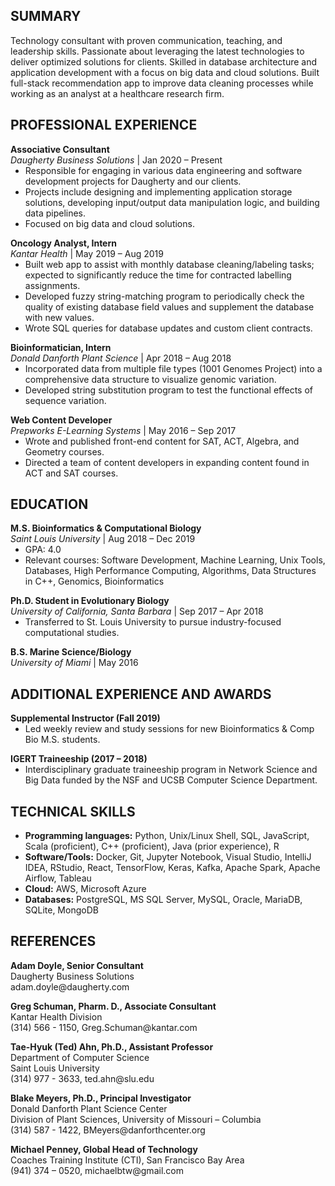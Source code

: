 <html>
  
<p><h2>SUMMARY</h2></p>

<p>Technology consultant with proven communication, teaching, and leadership skills. Passionate about leveraging the latest technologies to deliver optimized solutions for clients. Skilled in database architecture and application development with a focus on big data and cloud solutions. Built full-stack recommendation app to improve data cleaning processes while working as an analyst at a healthcare research firm. 
</p>

<p><h2>PROFESSIONAL EXPERIENCE</h2></p>

<p style ="margin-bottom:0;"><b>Associative Consultant</b><br>
  <em>Daugherty Business Solutions</em> | Jan 2020 – Present</p>
<ul style="list-style-type:disc;margin-top:0;">
  <li>Responsible for engaging in various data engineering and software development projects for Daugherty and our clients.</li>
  <li>Projects include designing and implementing application storage solutions, developing input/output data manipulation logic, and building data pipelines. </li> 
  <li>Focused on big data and cloud solutions.</li></ul>	

<p style ="margin-bottom:0;"><b>Oncology Analyst, Intern</b><br>
  <em>Kantar Health</em> | May 2019 – Aug 2019</p>
<ul style="list-style-type:disc;margin-top:0;">
  <li>Built web app to assist with monthly database cleaning/labeling tasks; expected to significantly reduce the time for contracted labelling assignments. </li>
  <li>Developed fuzzy string-matching program to periodically check the quality of existing database field values and supplement the database with new values. </li> 
  <li>Wrote SQL queries for database updates and custom client contracts.</li></ul>	

<p style ="margin-bottom:0;"><b>Bioinformatician, Intern</b><br>
  <em>Donald Danforth Plant Science</em> | Apr 2018 – Aug 2018</p>
<ul style="list-style-type:disc;margin-top:0;">
  <li>Incorporated data from multiple file types (1001 Genomes Project) into a comprehensive data structure to visualize genomic variation.</li>
  <li>Developed string substitution program to test the functional effects of sequence variation.</li>
  </ul>	

<p style ="margin-bottom:0;"><b>Web Content Developer</b><br>
  <em>Prepworks E-Learning Systems</em> | May 2016 – Sep 2017</p>
<ul style="list-style-type:disc;margin-top:0;">
  <li>Wrote and published front-end content for SAT, ACT, Algebra, and Geometry courses.</li>
  <li>Directed a team of content developers in expanding content found in ACT and SAT courses.</li>
  </ul>	

<p><h2>EDUCATION</h2></p>

<p style="margin-bottom:0;"><b>M.S. Bioinformatics & Computational Biology</b><br>
  <em>Saint Louis University</em> | Aug 2018 – Dec 2019</p>
  <ul style="list-style-type:disc;margin-top:0;">
  <li> GPA: 4.0 </li>
  <li> Relevant courses: Software Development, Machine Learning, Unix Tools, Databases, High Performance Computing, Algorithms, Data Structures in C++, Genomics, Bioinformatics</li></ul>

<p style="margin-bottom:0;"><b>Ph.D. Student in Evolutionary Biology</b><br>
  <em>University of California, Santa Barbara</em> | Sep 2017 – Apr 2018 </p> 
  <ul style="list-style-type:disc;margin-top:0;">
  <li> Transferred to St. Louis University to pursue industry-focused computational studies.</li></ul>

<p style="margin-bottom:0;"><b>B.S. Marine Science/Biology</b><br>
  <em>University of Miami</em> | May 2016</p> 

<p><h2>ADDITIONAL EXPERIENCE AND AWARDS</h2></p>

<p style ="margin-bottom:0;"><b>Supplemental Instructor (Fall 2019)</b></p>
<ul style="list-style-type:disc;margin-top:0;">
  <li>Led weekly review and study sessions for new Bioinformatics & Comp Bio M.S. students.</li></ul>
  
<p style ="margin-bottom:0;"><b>IGERT Traineeship	(2017 – 2018)</b></p>
<ul style="list-style-type:disc;margin-top:0;">
  <li>Interdisciplinary graduate traineeship program in Network Science and Big Data funded by the NSF and UCSB Computer Science Department.</li></ul>

<p><h2>TECHNICAL SKILLS</h2></p>

<ul style="list-style-type:disc;">
  <li><b>Programming languages:</b> Python, Unix/Linux Shell, SQL, JavaScript, Scala (proficient), C++ (proficient), Java (prior experience), R</li>
  <li><b>Software/Tools:</b> Docker, Git, Jupyter Notebook, Visual Studio, IntelliJ IDEA, RStudio, React, TensorFlow, Keras, Kafka, Apache Spark, Apache Airflow, Tableau</li>
  <li><b>Cloud:</b> AWS, Microsoft Azure</li>
  <li><b>Databases:</b> PostgreSQL, MS SQL Server, MySQL, Oracle, MariaDB, SQLite, MongoDB</li></ul>

<p><h2>REFERENCES</h2></p>

<p><b>Adam Doyle, Senior Consultant</b><br>
  Daugherty Business Solutions<br>
  adam.doyle@daugherty.com</p>

<p><b>Greg Schuman, Pharm. D., Associate Consultant</b><br>
  Kantar Health Division<br>
  (314) 566 - 1150, Greg.Schuman@kantar.com</p>

<p><b>Tae-Hyuk (Ted) Ahn, Ph.D., Assistant Professor</b><br>
  Department of Computer Science<br>
  Saint Louis University<br>
  (314) 977 - 3633, ted.ahn@slu.edu</p>

<p><b>Blake Meyers, Ph.D., Principal Investigator</b><br>
Donald Danforth Plant Science Center<br>
Division of Plant Sciences, University of Missouri – Columbia<br>
(314) 587 - 1422, BMeyers@danforthcenter.org</p>

<p><b>Michael Penney, Global Head of Technology</b><br>
Coaches Training Institute (CTI), San Francisco Bay Area<br>
(941) 374 – 0520, michaelbtw@gmail.com </p>

</html>

